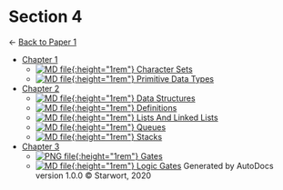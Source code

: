 # Section 4

← [Back to Paper 1](..)

- [Chapter 1](chapter_1/index.html)
  - [![MD file](https://img.icons8.com/windows/512/4a90e2/regular-document.png){:height="1rem"} Character Sets](chapter_1/character_sets.html)
  - [![MD file](https://img.icons8.com/windows/512/4a90e2/regular-document.png){:height="1rem"} Primitive Data Types](chapter_1/primitive_data_types.html)
- [Chapter 2](chapter_2/index.html)
  - [![MD file](https://img.icons8.com/windows/512/4a90e2/regular-document.png){:height="1rem"} Data Structures](chapter_2/data_structures.html)
  - [![MD file](https://img.icons8.com/windows/512/4a90e2/regular-document.png){:height="1rem"} Definitions](chapter_2/definitions.html)
  - [![MD file](https://img.icons8.com/windows/512/4a90e2/regular-document.png){:height="1rem"} Lists And Linked Lists](chapter_2/lists_and_linked_lists.html)
  - [![MD file](https://img.icons8.com/windows/512/4a90e2/regular-document.png){:height="1rem"} Queues](chapter_2/queues.html)
  - [![MD file](https://img.icons8.com/windows/512/4a90e2/regular-document.png){:height="1rem"} Stacks](chapter_2/stacks.html)
- [Chapter 3](chapter_3/index.html)
  - [![PNG file](https://img.icons8.com/windows/512/4a90e2/image-document.png){:height="1rem"} Gates](chapter_3/gates.png)
  - [![MD file](https://img.icons8.com/windows/512/4a90e2/regular-document.png){:height="1rem"} Logic Gates](chapter_3/logic_gates.html)
Generated by AutoDocs version 1.0.0 © Starwort, 2020
